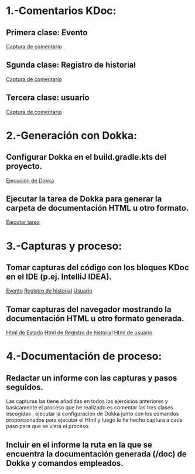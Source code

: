 # 1.-Comentarios KDoc:

## Primera clase: Evento
[Captura de comentario](https://github.com/moraalees/TaskManagerEntornos/blob/Bruno/images/debug1/Captura%20de%20pantalla%202025-05-21%20172221.png)
## Sgunda clase: Registro de historial
[Captura de comentario](https://github.com/moraalees/TaskManagerEntornos/blob/Bruno/images/debug1/Captura%20de%20pantalla%202025-05-21%20172401.png)
## Tercera clase: usuario
[Captura de comentario](https://github.com/moraalees/TaskManagerEntornos/blob/Bruno/images/debug1/Captura%20de%20pantalla%202025-05-21%20172513.png)

# 2.-Generación con Dokka:

## Configurar Dokka en el build.gradle.kts del proyecto.
[Ejecución de Dokka](https://github.com/moraalees/TaskManagerEntornos/blob/Bruno/images/debug1/Captura%20de%20pantalla%202025-05-21%20174329.png)
## Ejecutar la tarea de Dokka para generar la carpeta de documentación HTML u otro formato.
[Ejecutar tarea ](https://github.com/moraalees/TaskManagerEntornos/blob/Bruno/images/debug1/Captura%20de%20pantalla%202025-05-21%20175041.png)

# 3.-Capturas y proceso:

## Tomar capturas del código con los bloques KDoc en el IDE (p.ej. IntelliJ IDEA).
[Evento](https://github.com/moraalees/TaskManagerEntornos/blob/Bruno/images/debug1/Captura%20de%20pantalla%202025-05-21%20172221.png)
[Registro de historial](https://github.com/moraalees/TaskManagerEntornos/blob/Bruno/images/debug1/Captura%20de%20pantalla%202025-05-21%20172401.png)
[Usuario](https://github.com/moraalees/TaskManagerEntornos/blob/Bruno/images/debug1/Captura%20de%20pantalla%202025-05-21%20172513.png)
## Tomar capturas del navegador mostrando la documentación HTML u otro formato generada.
[Html de Estado](https://github.com/moraalees/TaskManagerEntornos/blob/Bruno/images/debug1/Captura%20de%20pantalla%202025-05-21%20171421.png)
[Html de Registro de historial](https://github.com/moraalees/TaskManagerEntornos/blob/Bruno/images/debug1/Captura%20de%20pantalla%202025-05-21%20171433.png)
[Html de usuario](https://github.com/moraalees/TaskManagerEntornos/blob/Bruno/images/debug1/Captura%20de%20pantalla%202025-05-21%20171442.png)

# 4.-Documentación de proceso:

## Redactar un informe con las capturas y pasos seguidos.
Las capturas las tiene añadidas en todos los ejercicios anteriores y basicamente el proceso que he realizado es comentar las tres clases escogidas , ejecutar la 
configuración de Dokka junto con los comandos proporcionados para ejecutar el Html y luego le he hecho captura a cada paso para que se viera el proceso.

## Incluir en el informe la ruta en la que se encuentra la documentación generada (/doc) de Dokka y comandos empleados.

